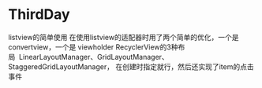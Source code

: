# ThirdDay
listview的简单使用
在使用listview的适配器时用了两个简单的优化，一个是convertview，一个是 viewholder
RecyclerView的3种布局  LinearLayoutManager、GridLayoutManager、StaggeredGridLayoutManager， 在创建时指定就行，然后还实现了item的点击事件
